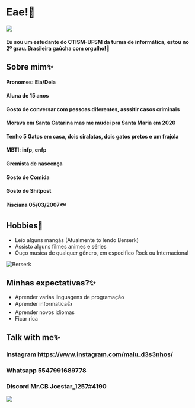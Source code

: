 # Eae!:wave:

![](https://i.pinimg.com/originals/c9/bb/4c/c9bb4cf31417f2a8d59c5931d34ca67f.gif)

#### Eu sou um estudante do CTISM-UFSM da turma de informática, estou no 2º grau. Brasileira gaúcha com orgulho!:muscle:

## Sobre mim:sparkles:

#### Pronomes: Ela/Dela
#### Aluna de 15 anos
#### Gosto de conversar com pessoas diferentes, asssitir casos criminais
#### Morava em Santa Catarina mas me mudei pra Santa Maria em 2020
#### Tenho 5 Gatos em casa, dois siralatas, dois gatos pretos e um frajola
#### MBTI: infp, enfp
#### Gremista de nascença
#### Gosto de Comida
#### Gosto de Shitpost
#### Pisciana 05/03/2007:fish:

## Hobbies:dart:

* Leio alguns mangás (Atualmente to lendo Berserk)
* Assisto alguns filmes animes e séries
* Ouço musica de qualquer gênero, em especifico Rock ou Internacional

![Berserk](https://encrypted-tbn0.gstatic.com/images?q=tbn:ANd9GcTUB2KCumUncwZn5Q1UJpe6Z3kpVpt3aixmAw&usqp=CAU)

## Minhas expectativas?:sparkles:

* Aprender varias linguagens de programação
* Aprender informatica:+1:
* Aprender novos idiomas
* Ficar rica

## Talk with me:sparkles:

### Instagram <https://www.instagram.com/malu_d3s3nhos/>
### Whatsapp 5547991689778
### Discord Mr.CB Joestar_1257#4190

![](https://img.estadao.com.br/fotos/crop/1200x1200/resources/jpg/4/2/1616530546824.jpg)
